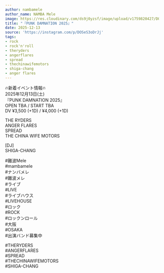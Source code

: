 ```yaml
---
author: nambamele
author_name: NAMBA Mele
image: https://res.cloudinary.com/ds9j0yzsf/image/upload/v1759820427/DOSeS3oDrJj.jpg
title: "『PUNK DAMNATION 2025』"
date: 2025-12-13
source: 'https://instagram.com/p/DOSeS3oDrJj'
tags:
- rock
- rock'n'roll
- theryders
- angerflares
- spread
- thechinawifemotors
- shiga-chang
- anger flares
---
```

🔥新着イベント情報🔥<br>
2025年12月13日(土)<br>
『PUNK DAMNATION 2025』<br>
OPEN TBA / START TBA<br>
DV ¥3,500 (+1D) / ¥4,000 (+1D)

THE RYDERS <br>
ANGER FLARES <br>
SPREAD <br>
THE CHINA WIFE MOTORS 

[DJ]<br>
SHIGA-CHANG

#難波Mele<br>
#mambamele<br>
#ナンバメレ<br>
#難波メレ<br>
#ライブ<br>
#LIVE<br>
#ライブハウス<br>
#LIVEHOUSE<br>
#ロック<br>
#ROCK<br>
#ロックンロール<br>
#大阪<br>
#OSAKA<br>
#出演バンド募集中

#THERYDERS<br>
#ANGERFLARES<br>
#SPREAD<br>
#THECHINAWIFEMOTORS<br>
#SHIGA-CHANG